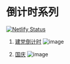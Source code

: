 # 倒计时系列
[![Netlify Status](https://api.netlify.com/api/v1/badges/d738f3e7-6b22-4f8c-8043-486e6b200c01/deploy-status)](https://app.netlify.com/sites/nansen100/deploys)

1. [建党倒计时](https://github.com/SOVLOOKUP/Communist100/tree/902a11d74ba471b79aeb3e12ad65fe3b4e35e1ab)
![image](https://user-images.githubusercontent.com/53158137/122027895-130df080-cdfe-11eb-8780-4c5fd010a81b.png)

2. [国庆]()
![image](https://user-images.githubusercontent.com/53158137/124406632-7b545000-dd74-11eb-8e48-9226c7ebc9ff.png)
